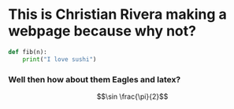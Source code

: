 # This is Christian Rivera making a webpage because why not?

```python
def fib(n):
    print("I love sushi")
```
### Well then how about them Eagles and latex?

$$\sin \frac{\pi}{2}$$